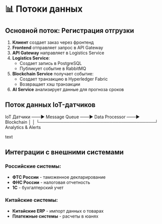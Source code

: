 # 📊 Потоки данных

## Основной поток: Регистрация отгрузки

1. **Клиент** создает заказ через фронтенд
2. **Frontend** отправляет запрос в API Gateway
3. **API Gateway** направляет в Logistics Service
4. **Logistics Service**:
   - Создает запись в PostgreSQL
   - Публикует событие в RabbitMQ
5. **Blockchain Service** получает событие:
   - Создает транзакцию в Hyperledger Fabric
   - Возвращает хэш транзакции
6. **AI Service** анализирует данные для прогноза сроков

## Поток данных IoT-датчиков
IoT Датчики ───► Message Queue ───► Data Processor ───► Blockchain
│ │
└──────────────────────────────────────┘
Analytics & Alerts

text

## Интеграции с внешними системами

### Российские системы:
- **ФТС России** - таможенное декларирование
- **ФНС России** - налоговая отчетность
- **1С** - бухгалтерский учет

### Китайские системы:
- **Китайские ERP** - импорт данных о товарах
- **Платежные системы** - расчеты в юанях
